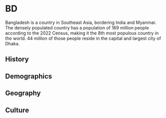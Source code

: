 <html>
<h1>BD</h1>
<p>Bangladesh is a country in Southeast Asia, bordering India and Myanmar. The densely populated country has a population of 169 million people according to the 2022 Census, making it the 8th most populous country in the world. 44 million of those people reside in the capital and largest city of Dhaka. </p>

<h2>History</h2>
<p></p>

<h2>Demographics</h2>
<p></p>

<h2>Geography</h2>
<p></p>

<h2>Culture</h2>
<p></p>

</html>




